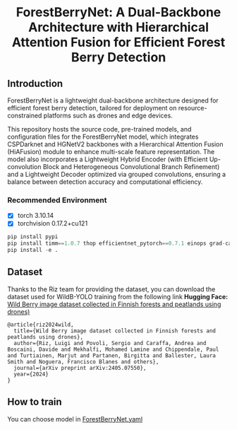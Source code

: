 # <div style="text-align: center;">ForestBerryNet: A Dual-Backbone Architecture with Hierarchical Attention Fusion for Efficient Forest Berry Detection</div>


## Introduction 
ForestBerryNet is a lightweight dual-backbone architecture designed for efficient forest berry detection, tailored for deployment on resource-constrained platforms such as drones and edge devices.

This repository hosts the source code, pre-trained models, and configuration files for the ForestBerryNet model, which integrates CSPDarknet and HGNetV2 backbones with a Hierarchical Attention Fusion (HiAFusion) module to enhance multi-scale feature representation. The model also incorporates a Lightweight Hybrid Encoder (with Efficient Up-convolution Block and Heterogeneous Convolutional Branch Refinement) and a Lightweight Decoder optimized via grouped convolutions, ensuring a balance between detection accuracy and computational efficiency.

### Recommended Environment

- [x] torch 3.10.14
- [x] torchvision 0.17.2+cu121

```python
pip install pypi
pip install timm==1.0.7 thop efficientnet_pytorch==0.7.1 einops grad-cam==1.4.8 dill==0.3.8 albumentations==1.4.11 pytorch_wavelets==1.3.0 tidecv PyWavelets opencv-python -i https://pypi.tuna.tsinghua.edu.cn/simple
pip install -e .
```
## Dataset
Thanks to the Riz team for providing the dataset, you can download the dataset used for WildB-YOLO training from the following link 
**Hugging Face:** [Wild Berry image dataset collected in Finnish forests and peatlands using drones)](https://huggingface.co/datasets/FBK-TeV/WildBe)
```
@article{riz2024wild,
  title={Wild Berry image dataset collected in Finnish forests and peatlands using drones},
  author={Riz, Luigi and Povoli, Sergio and Caraffa, Andrea and Boscaini, Davide and Mekhalfi, Mohamed Lamine and Chippendale, Paul and Turtiainen, Marjut and Partanen, Birgitta and Ballester, Laura Smith and Noguera, Francisco Blanes and others},
  journal={arXiv preprint arXiv:2405.07550},
  year={2024}
}
```
## How to train
You can choose model in [ForestBerryNet.yaml](./ForestBerryNer/cfg/models/11/ForestBerryNet.yaml)
